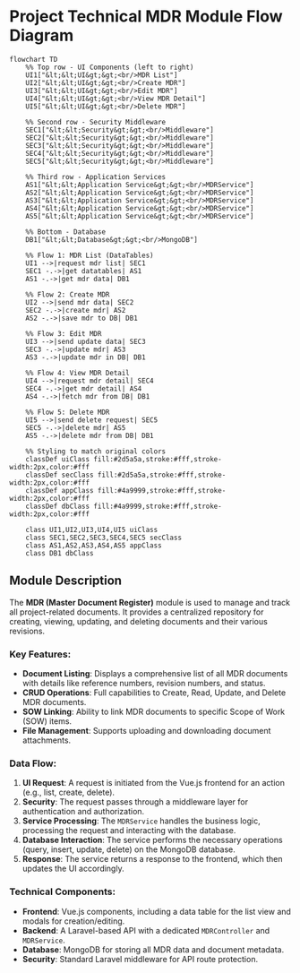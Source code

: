 # Project Technical MDR Module Flow Diagram

```mermaid
flowchart TD
    %% Top row - UI Components (left to right)
    UI1["&lt;&lt;UI&gt;&gt;<br/>MDR List"]
    UI2["&lt;&lt;UI&gt;&gt;<br/>Create MDR"]
    UI3["&lt;&lt;UI&gt;&gt;<br/>Edit MDR"]
    UI4["&lt;&lt;UI&gt;&gt;<br/>View MDR Detail"]
    UI5["&lt;&lt;UI&gt;&gt;<br/>Delete MDR"]

    %% Second row - Security Middleware
    SEC1["&lt;&lt;Security&gt;&gt;<br/>Middleware"]
    SEC2["&lt;&lt;Security&gt;&gt;<br/>Middleware"]
    SEC3["&lt;&lt;Security&gt;&gt;<br/>Middleware"]
    SEC4["&lt;&lt;Security&gt;&gt;<br/>Middleware"]
    SEC5["&lt;&lt;Security&gt;&gt;<br/>Middleware"]

    %% Third row - Application Services
    AS1["&lt;&lt;Application Service&gt;&gt;<br/>MDRService"]
    AS2["&lt;&lt;Application Service&gt;&gt;<br/>MDRService"]
    AS3["&lt;&lt;Application Service&gt;&gt;<br/>MDRService"]
    AS4["&lt;&lt;Application Service&gt;&gt;<br/>MDRService"]
    AS5["&lt;&lt;Application Service&gt;&gt;<br/>MDRService"]

    %% Bottom - Database
    DB1["&lt;&lt;Database&gt;&gt;<br/>MongoDB"]

    %% Flow 1: MDR List (DataTables)
    UI1 -->|request mdr list| SEC1
    SEC1 -.->|get datatables| AS1
    AS1 -.->|get mdr data| DB1

    %% Flow 2: Create MDR
    UI2 -->|send mdr data| SEC2
    SEC2 -.->|create mdr| AS2
    AS2 -.->|save mdr to DB| DB1

    %% Flow 3: Edit MDR
    UI3 -->|send update data| SEC3
    SEC3 -.->|update mdr| AS3
    AS3 -.->|update mdr in DB| DB1

    %% Flow 4: View MDR Detail
    UI4 -->|request mdr detail| SEC4
    SEC4 -.->|get mdr detail| AS4
    AS4 -.->|fetch mdr from DB| DB1

    %% Flow 5: Delete MDR
    UI5 -->|send delete request| SEC5
    SEC5 -.->|delete mdr| AS5
    AS5 -.->|delete mdr from DB| DB1

    %% Styling to match original colors
    classDef uiClass fill:#2d5a5a,stroke:#fff,stroke-width:2px,color:#fff
    classDef secClass fill:#2d5a5a,stroke:#fff,stroke-width:2px,color:#fff
    classDef appClass fill:#4a9999,stroke:#fff,stroke-width:2px,color:#fff
    classDef dbClass fill:#4a9999,stroke:#fff,stroke-width:2px,color:#fff

    class UI1,UI2,UI3,UI4,UI5 uiClass
    class SEC1,SEC2,SEC3,SEC4,SEC5 secClass
    class AS1,AS2,AS3,AS4,AS5 appClass
    class DB1 dbClass
```

## Module Description

The **MDR (Master Document Register)** module is used to manage and track all project-related documents. It provides a centralized repository for creating, viewing, updating, and deleting documents and their various revisions.

### Key Features:
- **Document Listing**: Displays a comprehensive list of all MDR documents with details like reference numbers, revision numbers, and status.
- **CRUD Operations**: Full capabilities to Create, Read, Update, and Delete MDR documents.
- **SOW Linking**: Ability to link MDR documents to specific Scope of Work (SOW) items.
- **File Management**: Supports uploading and downloading document attachments.

### Data Flow:
1.  **UI Request**: A request is initiated from the Vue.js frontend for an action (e.g., list, create, delete).
2.  **Security**: The request passes through a middleware layer for authentication and authorization.
3.  **Service Processing**: The `MDRService` handles the business logic, processing the request and interacting with the database.
4.  **Database Interaction**: The service performs the necessary operations (query, insert, update, delete) on the MongoDB database.
5.  **Response**: The service returns a response to the frontend, which then updates the UI accordingly.

### Technical Components:
-   **Frontend**: Vue.js components, including a data table for the list view and modals for creation/editing.
-   **Backend**: A Laravel-based API with a dedicated `MDRController` and `MDRService`.
-   **Database**: MongoDB for storing all MDR data and document metadata.
-   **Security**: Standard Laravel middleware for API route protection.

